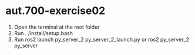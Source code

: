 # aut.700-exercise02

1. Open the terminal at the root folder
2. Run . /install/setup.bash
3. Run ros2 launch py_server_2 py_server_2_launch.py
   or  ros2 py_server_2 py_server
